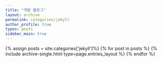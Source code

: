 ```yaml
---
title: "개발 블로그"
layout: archive
permalink: categories/jekyll
author_profile: true
types: posts
sidebar_main: true
---
```


{% assign posts = site.categories['jekyll']%}
{% for post in posts %}
  {% include archive-single.html type=page.entries_layout %}
{% endfor %}
